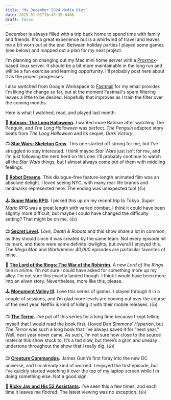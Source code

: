 ```yaml
---
title: "My December 2024 Media Diet"
date: 2025-01-01T10:45:35-0400
draft: false
---
```

December is always filled with a trip back home to spend time with family and friends. It's a great experience but is a whirlwind of travel and leaves me a bit worn out at the end. Between holiday parties I played some games (see below) and mapped out a plan for my next project. 

I'm planning on changing out my Mac mini home server with a [Proxmox](https://www.proxmox.com/en/)-based linux server. It should be a bit more maintainable in the long run and will be a fun exercise and learning opportunity. I'll probably post here about it as the project progresses.

I also switched from Google Workspace to [Fastmail](https://fastmail.com) for my email provider. I'm liking the change so far, but at the moment Fastmail's spam filtering leaves a little to be desired. Hopefully that improves as I train the filter over the coming months.

Here is what I watched, read, and played last month:

📖 **[Batman: The Long Halloween](https://en.wikipedia.org/wiki/Batman:_The_Long_Halloween).** I wanted more Batman after watching The Penguin, and *The Long Halloween* was perfect. *The Penguin* adapted story beats from *The Long Halloween* and its sequel, *Dark Victory*.

📺 **[Star Wars: Skeleton Crew](https://en.wikipedia.org/wiki/Star_Wars:_Skeleton_Crew).** This one started off strong for me, but I’ve struggled to stay interested. I think maybe *Star Wars* just isn’t for me, and I’m just following the nerd herd on this one. I’ll probably continue to watch all the *Star Wars* things, but I almost always come out of them with middling feelings.

🍿 **[Robot Dreams](https://en.wikipedia.org/wiki/Robot_Dreams_(film)).** This dialogue-free feature-length animated film was an absolute delight. I loved seeing NYC, with many real-life brands and landmarks represented here. The ending was unexpected too! (👍)

🕹️ **[Super Mario RPG](https://en.wikipedia.org/wiki/Super_Mario_RPG).** I picked this up on my recent trip to Tokyo. *Super Mario RPG* was a great length with varied combat. I think it could have been slightly more difficult, but maybe I could have changed the difficulty setting? That might be on me. (👍)

📺 **[Secret Level](https://en.wikipedia.org/wiki/Secret_Level).** *Love, Death & Robots* and this show share a lot in common, as they should since it was created by the same team. Not every episode hit its mark, and there were some definite lowlights, but overall I enjoyed this. The *Mega Man* and *Warhammer 40,000* episodes are particular favorites of mine.

🍿 **[The Lord of the Rings: The War of the Rohirrim](https://en.wikipedia.org/wiki/The_Lord_of_the_Rings:_The_War_of_the_Rohirrim).** A new *Lord of the Rings* tale in anime. I’m not sure I could have asked for something more up my alley. I’m not sure this exactly landed though. I think I would have been more into an elven story. Nevertheless, more like this, please.

🕹️ **[Monument Valley III](https://en.wikipedia.org/wiki/Monument_Valley_(video_game)).** Love this series of games. I played through it in a couple of sessions, and I’m glad more levels are coming out over the course of the next year. Netflix is kind of killing it with their mobile releases. (👍)

📺 **[The Terror](https://en.wikipedia.org/wiki/The_Terror_(TV_series)).** I’ve put off this series for a long time because I kept telling myself that I would read the book first. I loved Dan Simmons’ *Hyperion*, but *The Terror* was such a long book that I’ve always saved it for “next year.” Well, next year never came. As such, I’m not sure how close to the source material this show stuck to. It’s a tad slow, but there’s a grim and uneasy undertone throughout the show that I really dig. (👍)

📺 **[Creature Commandos](https://en.wikipedia.org/wiki/Creature_Commandos_(TV_series)).** James Gunn’s first foray into the new DC universe, and I’m already kind of worried. I enjoyed the first episode, but I’ve quickly started watching it over the top of my laptop screen while I’m doing something else. Not a good sign.

🍿 **[Ricky Jay and His 52 Assistants](https://archive.org/details/ricky_jay_and_his_52_assisstants_rf).** I’ve seen this a few times, and each time it leaves me floored. The latest viewing was no exception. (👍)

